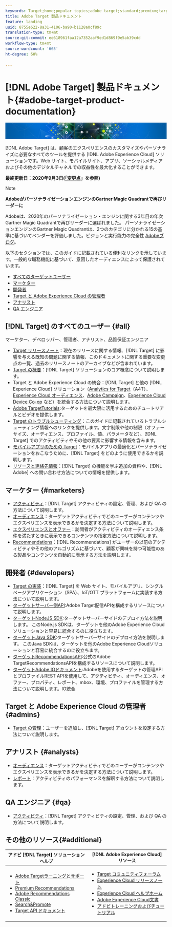 ```yaml
---
keywords: Target;home;popular topics;adobe target;standard;premium;target documentation;adobe target documentation
title: Adobe Target 製品ドキュメント
feature: landing
uuid: 8755e622-8a31-4106-ba90-b1128a0cf89c
translation-type: tm+mt
source-git-commit: ee618961faa12a7352aaf9ed1d869f9e5ab39cdd
workflow-type: tm+mt
source-wordcount: '665'
ht-degree: 60%

---
```



# [!DNL Adobe Target] 製品ドキュメント{#adobe-target-product-documentation}

![バナー](assets/target-home-banner-simple.png)

[!DNL Adobe Target] は、顧客のエクスペリエンスのカスタマイズやパーソナライズに必要なすべてのツールを提供する [!DNL Adobe Experience Cloud] ソリューションです。Web サイト、モバイルサイト、アプリ、ソーシャルメディアおよびその他のデジタルチャネルでの収益性を最大化することができます。

**最終更新日：2020年9月3日([「変更点](r-release-notes/doc-change.md)」を参照)**

>[!NOTE]
>
>**AdobeがパーソナライゼーションエンジンのGartner Magic Quadrantで再びリーダーに**
>
>Adobeは、2020年のパーソナライゼーション・エンジンに関する3年目の年次Gartner Magic Quadrantで再びリーダーに選ばれました。 パーソナライゼーションエンジンのGartner Magic Quadrantは、2つのカテゴリに分かれる15の基準に基づいてベンダーを評価しました。ビジョンと実行能力の完全性 [Adobeブログ](https://theblog.adobe.com/adobe-again-named-leader-in-gartner-magic-quadrant-for-personalization-engines/)。

以下のセクションでは、このガイドに記載されている便利なリンクを示しています。一般的な職務機能に基づいて、意図したオーディエンスによって保護されています。

- [すべてのターゲットユーザー](#all)
- [マーケター](#marketers)
- [開発者](#developers)
- [Target と Adobe Experience Cloud の管理者](#admins)
- [アナリスト](#analysts)
- [QA エンジニア](#qa)

## [!DNL Target] のすべてのユーザー {#all}

マーケター、デベロッパー、管理者、アナリスト、品質保証エンジニア

- [Target リリースノート](r-release-notes/release-notes.md)：現在のリリースに関する情報、[!DNL Target] に影響を与える既知の問題に関する情報、このドキュメントに関する重要な変更点の一覧、過去のリリースノートのアーカイブなどが含まれています。
- [Target の概要](c-intro/intro.md)：[!DNL Target] ソリューションのコア概念について説明します。
- Target と Adobe Experience Cloud の統合：[!DNL Target] と他の [!DNL Experience Cloud] ソリューション（[Analytics for Target](/help/c-integrating-target-with-mac/a4t/a4t.md)（A4T）、[Experience Cloud オーディエンス](/help/c-integrating-target-with-mac/mmp.md)、[Adobe Campaign](/help/c-integrating-target-with-mac/campaign-and-target.md)、[Experience Cloud Device Co-op](/help/c-integrating-target-with-mac/experience-cloud-device-co-op.md) など）を統合する方法について説明します。
- [Adobe TargetTutorials](https://docs.adobe.com/content/help/en/target-learn/tutorials/overview.html):ターゲットを最大限に活用するためのチュートリアルとビデオを提供します。
- [Target のトラブルシューティング](r-troubleshooting-target/troubleshooting-target.md)：このガイドに記載されているトラブルシューティング情報へのリンクを提供します。文字制限や他の制限（オファーサイズ、オーディエンス、プロファイル、値、パラメータなど）、[!DNL Target] でのアクティビティやその他の要素に影響する情報を含みます。
- [モバイルアプリのための Target](c-target-mobile-app/target-mobile-app.md)：モバイルアプリの最適化とパーソナライゼーションをおこなうために、[!DNL Target] をどのように使用できるかを説明します。
- [リソースと連絡先情報](cmp-resources-and-contact-information.md)：[!DNL Target] の機能を学ぶ追加の資料や、[!DNL Adobe] への問い合わせ方法についての情報を提供します。

## マーケター {#marketers}

- [アクティビティ](c-activities/activities.md)：[!DNL Target] アクティビティの設定、管理、および QA の方法について説明します。
- [オーディエンス](c-target/target.md)：ターゲットアクティビティでどのユーザーがコンテンツやエクスペリエンスを表示できるかを決定する方法について説明します。
- [エクスペリエンスとオファー](c-experiences/experiences.md)：訪問者がアクティビティのオーディエンス条件を満たすときに表示できるコンテンツの指定方法について説明します。
- [Recommendations](c-recommendations/recommendations.md)：[!DNL Recommendations] がユーザーの以前のアクティビティやその他のアルゴリズムに基づいて、顧客が興味を持つ可能性のある製品やコンテンツを自動的に表示する方法を説明します。

## 開発者 {#developers}

- [Target の実装](c-implementing-target/implementing-target.md)：[!DNL Target] を Web サイト、モバイルアプリ、シングルページアプリケーション（SPA）、IoT/OTT プラットフォームに実装する方法について説明します。
- [ターゲットサーバー側API](https://developers.adobetarget.com/api/delivery-api/):Adobe Target配信APIを構成するリソースについて説明します。
- [ターゲットNodeJS SDK](https://github.com/adobe/target-nodejs-sdk):ターゲットサーバーサイドのデプロイ方法を説明します。 このNode.js SDKは、ターゲットを他のAdobe Experience Cloudソリューションと容易に統合するのに役立ちます。
- [ターゲットJava SDK](https://github.com/adobe/target-java-sdk):ターゲットサーバーサイドのデプロイ方法を説明します。 このJava SDKは、ターゲットを他のAdobe Experience Cloudソリューションと容易に統合するのに役立ちます。
- [ターゲットRecommendationsAPI](https://developers.adobetarget.com/api/recommendations/):公式のAdobe TargetRecommendationsAPIを構成するリソースについて説明します。
- [ターゲットAdobe.IOドキュメント](http://developers.adobetarget.com/api/#introduction):Adobeを使用するターゲットの管理APIとプロファイルREST APIを使用して、アクティビティ、オーディエンス、オファー、プロパティ、レポート、mbox、環境、プロファイルを管理する方法について説明します。IO統合

## Target と Adobe Experience Cloud の管理者 {#admins}

- [Target の管理](administrating-target/administrating-target.md)：ユーザーを追加し、[!DNL Target] アカウントを設定する方法について説明します。

## アナリスト {#analysts}

- [オーディエンス](c-target/target.md)：ターゲットアクティビティでどのユーザーがコンテンツやエクスペリエンスを表示できるかを決定する方法について説明します。
- [レポート](c-reports/reports.md)：アクティビティのパフォーマンスを解釈する方法について説明します。

## QA エンジニア {#qa}

- [アクティビティ](c-activities/activities.md)：[!DNL Target] アクティビティの設定、管理、および QA の方法について説明します。

## その他のリソース{#additional}

| アドビ [!DNL Target] ソリューションヘルプ | [!DNL Adobe Experience Cloud] リソース |
|--- |--- |
| <ul><li>[Adobe Targetラーニングとサポート](https://helpx.adobe.com/jp/support/target.html)</li><li>[Premium Recommendations](c-recommendations/recommendations.md)</li><li>[Adobe Recommendations Classic](/help/assets/adobe-recommendations-classic.pdf)</li><li>[Search&amp;Promote](https://docs.adobe.com/content/help/en/search-promote/using/sp-home.html)</li><li>[Target API ドキュメント](c-implementing-target/c-api-and-sdk-overview/api-and-sdk-overview.md)</li></ul> | <ul><li>[Target コミュニティフォーラム](https://forums.adobe.com/community/experience-cloud/marketing-cloud/target)</li><li>[Experience Cloud リリースノート](https://docs.adobe.com/content/help/en/release-notes/experience-cloud/current.html)</li><li>[Experience Cloud ヘルプホーム](https://helpx.adobe.com/support/experience-cloud.html)</li><li>[Adobe Experience Cloud文書](https://docs.adobe.com/content/help/en/experience-cloud/user-guides/home.html)</li><li>[アドビトレーニングおよびチュートリアル](https://helpx.adobe.com/learning.html?promoid=KAUDK)</li></ul> |  |
